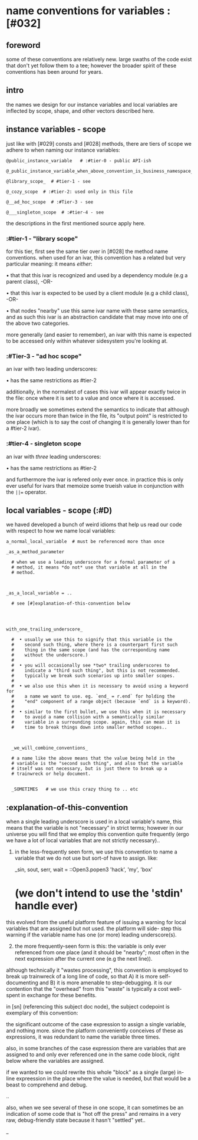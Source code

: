 # name conventions for variables  :[#032]


## foreword

some of these conventions are relatively new. large swaths of the code
exist that don't yet follow them to a tee; however the broader spirit of
these conventions has been around for years.




## intro

the names we design for our instance variables and local variables are
inflected by scope, shape, and other vectors described here.





## instance variables - scope

just like with [#029] consts and [#028] methods, there are tiers of
scope we adhere to when naming our instance variables:

    @public_instance_variable   # :#tier-0 - public API-ish

    @_public_instance_variable_when_above_convention_is_business_namespace_

    @library_scope_  # #tier-1 - see

    @_cozy_scope  # :#tier-2: used only in this file

    @__ad_hoc_scope  # :#Tier-3 - see

    @___singleton_scope  # :#tier-4 - see


the descriptions in the first mentioned source apply here.



### :#tier-1 - "library scope"

for this tier, first see the same tier over in [#028] the method name
conventions. when used for an ivar, this convention has a related but
very particular meaning: it means *either*:

  • that that this ivar is recognized and used by a dependency
    module (e.g a parent class), -OR-

  • that this ivar is expected to be used by a client module
    (e.g a child class), -OR-

  • that nodes "nearby" use this same ivar name with these same
    semantics, and as such this ivar is an abstraction candidate that
    may move into one of the above two categories.

more generally (and easier to remember), an ivar with this name is
expected to be accessed only within whatever sidesystem you're looking
at.



### :#Tier-3 - "ad hoc scope"

an ivar with two leading underscores:

  • has the same restrictions as #tier-2

additionally, in the normalest of cases this ivar will appear exactly
twice in the file: once where it is set to a value and once where it is
accessed.

more broadly we sometimes extend the semantics to indicate that although
the ivar occurs more than twice in the file, its "output point" is
restricted to one place (which is to say the cost of changing it is
generally lower than for a #tier-2 ivar).



### :#tier-4 - singleton scope

an ivar with *three* leading underscores:

  • has the same restrictions as #tier-2

and furthermore the ivar is refered only ever once. in practice this is
only ever useful for ivars that memoize some trueish value in
conjunction with the `||=` operator.




## local variables - scope (:#D)

we haved developed a bunch of weird idioms that help us read our code
with respect to how we name local variables:


    a_normal_local_variable  # must be referenced more than once

    _as_a_method_parameter

      # when we use a leading underscore for a formal parameter of a
      # method, it means *do not* use that variable at all in the
      # method.



    _as_a_local_variable = ..

      # see [#]explanation-of-this-convention below




    with_one_trailing_underscore_

      #  • usually we use this to signify that this variable is the
      #    second such thing, where there is a counterpart first such
      #    thing in the same scope (and has the corresponding name
      #    without the underscore.)
      #
      #  • you will occasionally see *two* trailing underscores to
      #    indicate a "third such thing", but this is not recommended.
      #    typically we break such scenarios up into smaller scopes.
      #
      #  • we also use this when it is necessary to avoid using a keyword for
      #    a name we want to use. eg. `end_ = r.end` for holding the
      #    "end" component of a range object (because `end` is a keyword).
      #
      #  • similar to the first bullet, we use this when it is necessary
      #    to avoid a name collision with a semantically similar
      #    variable in a surrounding scope. again, this can mean it is
      #    time to break things down into smaller method scopes..



      _we_will_combine_conventions_

      # a name like the above means that the value being held in the
      # variable is the "second such thing", and also that the variable
      # itself was not necessary, but is just there to break up a
      # trainwreck or help document.


      _SOMETIMES   # we use this crazy thing to .. etc




## :explanation-of-this-convention

when a single leading underscore is used in a local variable's name,
this means that the variable is not "necessary" in strict terms; however
in our universe you will find that we employ this convention quite
frequently (ergo we have a lot of local variables that are not strictly
necessary)..

1) in the less-frequently seen form, we use this convention to name a
variable that we do not use but sort-of have to assign. like:

    _sin, sout, serr, wait = ::Open3.popen3 'hack', 'my', 'box'

    # (we don't intend to use the 'stdin' handle ever)

this evolved from the useful platform feature of issuing a warning for
local variables that are assigned but not used. the platform will side-
step this warning if the variable name has one (or more) leading
underscore(s).

2) the more frequently-seen form is this: the variable is only ever
referenced from one place (and it should be "nearby"; most often in the
next expression after the current one (e.g the next line)).

although technically it "wastes processing", this convention is employed
to break up trainwreck of a long line of code, so that A) it is more
self-documenting and B) it is more amenable to step-debugging. it is our
contention that the "overhead" from this "waste" is typically a cost
well-spent in exchange for these benefits.

in [sn]  (referencing this subject doc node), the subject codepoint is
exemplary of this convention:

the significant outcome of the case expression to assign a single
variable, and nothing more. since the platform conveniently conceives of
these as expressions, it was redundant to name the variable three times.

also, in some branches of the case expression there are variables that
are assigned to and only ever referenced one in the same code block,
right below where the variables are assigned.

if we wanted to we could rewrite this whole "block" as a single (large)
in-line expreession in the place where the value is needed, but that
would be a beast to comprehend and debug.

..

also, when we see several of these in one scope, it can sometimes
be an indication of some code that is "hot off the press" and remains
in a very raw, debug-friendly state because it hasn't "settled" yet..

_
